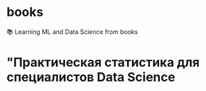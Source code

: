 # books
:books: Learning ML and Data Science from books

# "Практическая статистика для специалистов Data Science
